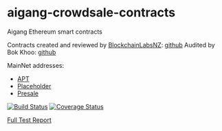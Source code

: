 # aigang-crowdsale-contracts

Aigang Ethereum smart contracts

Contracts created and reviewed by [BlockchainLabsNZ](https://www.blockchainlabs.nz/): [github](https://github.com/BlockchainLabsNZ/aigang-contracts) 
Audited by Bok Khoo: [github](https://github.com/bokkypoobah/AigangCrowdsaleContractAudit/tree/master/audit) 

MainNet addresses: 
* [APT](https://etherscan.io/address/0x23ae3c5b39b12f0693e05435eeaa1e51d8c61530#code) 
* [Placeholder](https://etherscan.io/address/0x8ca22cb28f565cdb12f95b227d06a937f80eb07f#code) 
* [Presale](https://etherscan.io/address/0x2d68a9a9dd9fcffb070ea1d8218c67863bfc55ff#code)  

[![Build Status](https://travis-ci.org/BlockchainLabsNZ/aigang-contracts.svg?branch=master)](https://travis-ci.org/BlockchainLabsNZ/aigang-contracts)
[![Coverage Status](https://coveralls.io/repos/github/BlockchainLabsNZ/aigang-contracts/badge.svg?branch=feature%2Fcontribution)](https://coveralls.io/github/BlockchainLabsNZ/aigang-contracts?branch=feature%2Fcontribution)

[Full Test Report](https://blockchainlabsnz.github.io/aigang-contracts/mochawesome.html)